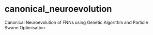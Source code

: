 # canonical_neuroevolution
Canonical Neuroevolution of FNNs using Genetic Algorithm and Particle Swarm Optimisation
